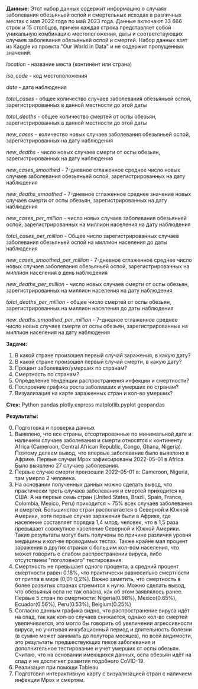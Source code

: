 __Данные:__
Этот набор данных содержит информацию о случаях заболевания обезьяньей оспой и смертельных исходах в различных местах с мая 2022 года по май 2023 года. Данные включают 33 666 строк и 15 столбцов, причем каждая строка представляет собой уникальную комбинацию местоположения, даты и соответствующих случаев заболевания обезьяньей оспой и смертей.
Набор данных взят из Kaggle из проекта "Our World in Data" и не содержит пропущенных значений.

*location* - название места (континент или страна)

*iso_code* - код местоположения

*date* - дата наблюдения

*total_cases* - общее количество случаев заболевания обезьяньей оспой, зарегистрированных в данной местности до этой даты

*total_deaths* - общее количество смертей от оспы обезьян, зарегистрированных в данной местности до этой даты

*new_cases* - количество новых случаев заболевания обезьяньей оспой, зарегистрированных на дату наблюдения

*new_deaths* - число новых случаев смерти от оспы обезьян, зарегистрированных на дату наблюдения

*new_cases_smoothed* - 7-дневное сглаженное среднее число новых случаев заболевания обезьяньей оспой, зарегистрированных на дату наблюдения

*new_deaths_smoothed* - 7-дневное сглаженное среднее значение новых случаев смерти от оспы обезьян, зарегистрированных на дату наблюдения

*new_cases_per_million* - число новых случаев заболевания обезьяньей оспой, зарегистрированных на миллион населения на дату наблюдения

*total_cases_per_million* - Общее число зарегистрированных случаев заболевания обезьяньей оспой на миллион населения до даты наблюдения

*new_cases_smoothed_per_million* - 7-дневное сглаженное среднее число новых случаев заболевания обезьяньей оспой, зарегистрированных на миллион населения в день наблюдения

*new_deaths_per_million* - число новых случаев смерти от оспы обезьян, зарегистрированных на миллион населения на дату наблюдения

*total_deaths_per_million* - общее число смертей от оспы обезьян, зарегистрированных на миллион населения до даты наблюдения

*new_deaths_smoothed_per_million* - 7-дневное сглаженное среднее число новых случаев смерти от оспы обезьян, зарегистрированных на миллион населения на дату наблюдения

__Задачи:__
1. В какой стране произошел первый случай заражения, в какую дату?
2. В какой стране произошел первый случай смерти, в какую дату?
3. Процент заболевших/умерших по странам?
4. Смертность по странам?
5. Определение тенденции распространения инфекции и смертности?
6. Построение графика роста заболевших и умерших по странам?
7. Визуализация на карте зараженных стран и кол-во умерших?

__Стек:__
Python
pandas
plotly.express
matplotlib.pyplot
geopandas

__Результаты:__

0. Подготовка и проверка данных
1. Выявлено, что все страны, отсортированные по минимальной дате и наличием случаев заболевания и смерти относятся к континенту Africa (Cameroon, Central African Republic, Congo, Ghana, Nigeria). Поэтому делаем вывод, что впервые заболевание было выявлено в Африке. Первые случаи Mpox зафиксированы 2022-05-01 в Africa. Было выявлено 27 случаев заболевания.
2. Первые случае смерти произошли 2022-05-01 в: Cameroon, Nigeria, там умерло 2 человека.
3. На основании полученных данных можно сделать вывод, что практически треть случаев заболевания и смертей приходится на США. А на первые семь стран (United States, Brazil, Spain, France, Colombia, Mexico, Peru) приходится ~ 75% всех случаев заболевания и смертей.
Большинство стран располагается в Северной и Южной Америки, хотя первые случае заражения были в Африке, где население составляет порядка 1,4 млрд. человек, что в 1,5 раза превышает совокупное население Северной и Южной Америки. Такие результаты могут быть получены по причине различия уровня медицины и кол-ве проводимых тестах. Также крайне мал процент заражения в других странах с большим кол-вом населения, что может говорить о слабом распространении вируса, либо отсутствием "поголовного" тестирования.
4. Смертность не превышает одного процента, а средний процент смертности равен 0.18%, что практически равносильно смертности от гриппа в мире (0,01-0,2%). Важно заметить, что смертность в более развитых странах стремится к нулю. Можно сделать вывод, что обезьянья оспа не так опасна, как об этом заявлялось ранее. Первые 5 стран по смертности: Nigeria(0.98%), Mexico(0.65%), Ecuador(0.56%), Peru(0.53%), Belgium(0.25%)
5. Согласно данным графика видно, что распространение вируса идёт на спад, так как кол-во случаев снижается, однако кол-во смертей увеличивается, это могло бы говорить об увеличении агрессивности вируса, но учитывая инкубационный период и длительность болезни (в сумме может занимать до полутора месяцев), по всей видимости, это результаты предшествующих пиков заболевания и дополнительное тестирование и учет умерших от оспы обезьян. Считаю, что на основании имеющихся данных, оспа обезьян идёт на спад и не достигнет развития подобного CoVID-19.
6. Реализация при помощи Tableau
7. Подготовил интерактивную карту с визуализацией стран с наличием инфекции Mpox и смертям.
